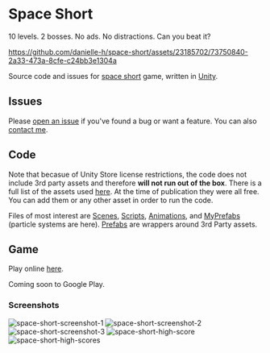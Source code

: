 # Space Short
10 levels. 2 bosses. No ads. No distractions. Can you beat it?

https://github.com/danielle-h/space-short/assets/23185702/73750840-2a33-473a-8cfe-c24bb3e1304a

Source code and issues for [space short](https://danielle-honig.com/space-short) game, written in [Unity](https://unity.com/).

## Issues
Please [open an issue](https://github.com/danielle-h/space-short/issues/new) if you've found a bug or want a feature.
You can also [contact me](https://danielle-honig.com/contact/).

## Code
Note that becasue of Unity Store license restrictions, the code does not include 3rd party assets and therefore **will not run out of the box**. There is a full list of the assets used [here](https://danielle-honig.com/space-short-credits/). At the time of publication they were all free. You can add them or any other asset in order to run the code.

Files of most interest are [Scenes](https://github.com/danielle-h/space-short/tree/main/Assets/Scenes), [Scripts](https://github.com/danielle-h/space-short/tree/main/Assets/Scripts), [Animations](https://github.com/danielle-h/space-short/tree/main/Assets/Animations), and [MyPrefabs](https://github.com/danielle-h/space-short/tree/main/Assets/MyPrefabs) (particle systems are here). [Prefabs](https://github.com/danielle-h/space-short/tree/main/Assets/Prefabs) are wrappers around 3rd Party assets.

## Game
Play online [here](https://danielle-honig.com/space-short).

Coming soon to Google Play.

### Screenshots
![space-short-screenshot-1](https://github.com/danielle-h/space-short/assets/23185702/e120608e-bf28-4238-89dd-c6f54079fa93)
![space-short-screenshot-2](https://github.com/danielle-h/space-short/assets/23185702/bc8b3fa5-bb44-4382-b5d4-2a82674d0843)
![space-short-screenshot-3](https://github.com/danielle-h/space-short/assets/23185702/b46052e6-b865-4242-85e7-f06ea407e189)
![space-short-high-score](https://github.com/danielle-h/space-short/assets/23185702/566ed54a-6489-419a-9426-805d897549e5)
![space-short-high-scores](https://github.com/danielle-h/space-short/assets/23185702/a70dcf35-4d07-4d73-b78f-ee5301408f3f)



